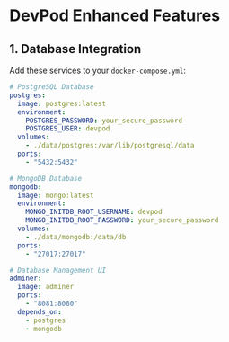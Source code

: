 # DevPod Enhanced Features

## 1. Database Integration

Add these services to your `docker-compose.yml`:

```yaml
# PostgreSQL Database
postgres:
  image: postgres:latest
  environment:
    POSTGRES_PASSWORD: your_secure_password
    POSTGRES_USER: devpod
  volumes:
    - ./data/postgres:/var/lib/postgresql/data
  ports:
    - "5432:5432"

# MongoDB Database
mongodb:
  image: mongo:latest
  environment:
    MONGO_INITDB_ROOT_USERNAME: devpod
    MONGO_INITDB_ROOT_PASSWORD: your_secure_password
  volumes:
    - ./data/mongodb:/data/db
  ports:
    - "27017:27017"

# Database Management UI
adminer:
  image: adminer
  ports:
    - "8081:8080"
  depends_on:
    - postgres
    - mongodb
